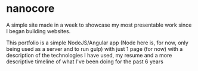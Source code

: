 # nanocore 

A simple site made in a week to showcase my most presentable work since I began building websites.

This portfolio is a simple NodeJS/Angular app (Node here is, for now, only being used as a server and to run gulp) with just 1 page (for now) with a description of the technologies I have used, my resume and a more descriptive timeline of what I've been doing for the past 6 years